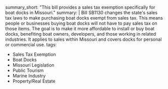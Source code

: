summary_short: "This bill provides a sales tax exemption specifically for boat docks in Missouri."
summary: |
  Bill SB1130 changes the state's sales tax laws to make purchasing boat docks exempt from sales tax. This means people or businesses buying boat docks will not have to pay sales tax on those items. The goal is to make it more affordable to install or buy boat docks, benefiting boat owners, developers, and those working in related industries. It applies to sales within Missouri and covers docks for personal or commercial use.
tags:
  - Sales Tax Exemption
  - Boat Docks
  - Missouri Legislation
  - Public Tourism
  - Marine Industry
  - Property/Real Estate
